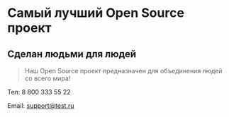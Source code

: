# Самый лучший Open Source проект

## Сделан людьми для людей

> Наш Open Source проект предназначен для объединения людей со всего мира!


   Тел: 8 800 333 55 22
   
   Email: support@test.ru

